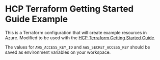# HCP Terraform Getting Started Guide Example

This is a Terraform configuration that will create example resources in Azure. Modified to be used with the [HCP Terraform Getting Started Guide](https://developer.hashicorp.com/terraform/tutorials/cloud-get-started/cloud-sign-up).

The values for `AWS_ACCESS_KEY_ID` and `AWS_SECRET_ACCESS_KEY` should be saved as environment variables on your workspace.
